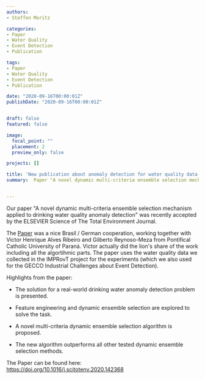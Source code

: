 ```yaml
---
authors:
- Steffen Moritz

categories:
- Paper
- Water Quality
- Event Detection
- Publication

tags:
- Paper
- Water Quality
- Event Detection
- Publication

date: "2020-09-16T00:00:01Z"
publishDate: "2020-09-16T00:00:01Z"


draft: false
featured: false

image:
  focal_point: ""
  placement: 2
  preview_only: false

projects: []

title: 'New publication about anomaly detection for water quality data'
summary:  Paper "A novel dynamic multi-criteria ensemble selection mechanism applied to drinking water quality anomaly detection" published in ELSEVIER Science of The Total Environment Journal.


---
```


Our paper "A novel dynamic multi-criteria ensemble selection mechanism applied to drinking water quality anomaly detection" was recently accepted by the ELSEVIER Science of The Total Environment Journal.

The [Paper](https://www.sciencedirect.com/science/article/abs/pii/S0048969720358976)
 was a nice Brasil / German cooperation, working together with Victor Henrique Alves Ribeiro and Gilberto Reynoso-Meza from Pontifical Catholic University of Paraná. Victor actually did the lion's share of the work including all the algortihmic parts. The paper uses the water quality data we collected in the IMPRovT project for the experiments (which we also used for the GECCO Industrial Challenges about Event Detection). 

Highlights from the paper:

- The solution for a real-world drinking water anomaly detection problem is presented.

- Feature engineering and dynamic ensemble selection are explored to solve the task.

- A novel multi-criteria dynamic ensemble selection algorithm is proposed.

- The new algorithm outperforms all other tested dynamic ensemble selection methods.

The Paper can be found here:
https://doi.org/10.1016/j.scitotenv.2020.142368


